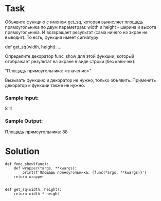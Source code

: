 # Task

Объявите функцию с именем get_sq, которая вычисляет площадь прямоугольника по двум параметрам: width и height - ширина и высота прямоугольника. И возвращает результат (сама ничего на экран не выводит). То есть, функция имеет сигнатуру:

def get_sq(width, height): ...

Определите декоратор func_show для этой функции, который отображает результат на экране в виде строки (без кавычек):

"Площадь прямоугольника: <значение>"

Вызывать функцию и декоратор не нужно, только объявить. Применять декоратор к функции также не нужно.

### Sample Input:

8 11

### Sample Output:

Площадь прямоугольника: 88

# Solution
```
def func_show(func):
    def wrapper(*args, **kwargs):
        print(f'Площадь прямоугольника: {func(*args, **kwargs)}')    
    return wrapper
 
    
def get_sq(width, height):
    return width * height
```
